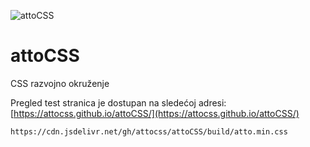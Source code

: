 ![attoCSS](https://i.imgur.com/hMGBHiH.png)
# attoCSS
CSS razvojno okruženje

Pregled test stranica je dostupan na sledećoj adresi: [https://attocss.github.io/attoCSS/](https://attocss.github.io/attoCSS/)

```
https://cdn.jsdelivr.net/gh/attocss/attoCSS/build/atto.min.css
```
